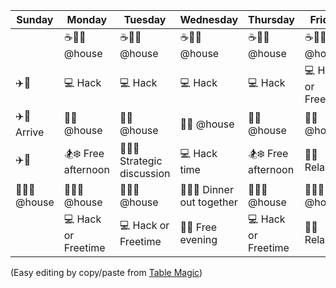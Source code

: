 | Sunday                           | Monday                                  | Tuesday                               | Wednesday                                                    | Thursday                                | Friday                           | Saturday                       |
|----------------------------------|-----------------------------------------|---------------------------------------|--------------------------------------------------------------|-----------------------------------------|----------------------------------|--------------------------------|
|                                  | :coffee::egg::doughnut: @house          | :coffee::egg::doughnut: @house        | :coffee::egg::doughnut: @house                               | :coffee::egg::doughnut: @house          | :coffee::egg::doughnut: @house   | :coffee::egg::doughnut: @house |
| :airplane::red_car:              | :computer: Hack                         | :computer: Hack                       | :computer: Hack                                              | :computer: Hack                         | :computer: Hack or Freetime      | Depart by 8am                 |
| :airplane::red_car: Arrive       | :pizza::hamburger: @house               | :pizza::hamburger: @house             | :pizza::hamburger: @house                                    | :pizza::hamburger: @house               | :pizza::hamburger: @house        |                                |
| :airplane::red_car:              | :snowboarder::snowflake: Free afternoon | :memo::notebook::microscope: Strategic discussion | :computer: Hack time                                         | :snowboarder::snowflake: Free afternoon | :beers::sunglasses: Relax        |                                |
| :poultry_leg::stew::beer: @house | :poultry_leg::stew::beer: @house        | :poultry_leg::stew::beer: @house      | :meat_on_bone::fried_shrimp::wine_glass: Dinner out together | :poultry_leg::stew::beer: @house        | :poultry_leg::stew::beer: @house |                                |
|                                  | :computer: Hack or Freetime             | :computer: Hack or Freetime           | :beers::sunglasses: Free evening                             | :computer: Hack or Freetime             | :beers::sunglasses: Relax        |                                |


(Easy editing by copy/paste from [Table Magic](http://stevecat.github.io/table-magic/))
